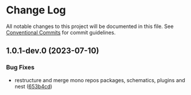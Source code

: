 # Change Log

All notable changes to this project will be documented in this file.
See [Conventional Commits](https://conventionalcommits.org) for commit guidelines.

## 1.0.1-dev.0 (2023-07-10)

### Bug Fixes

- restructure and merge mono repos packages, schematics, plugins and nest ([653b4cd](https://gitlab.com/rxap/packages/commit/653b4cd39fc92d322df9b3959651fea0aa6079da))
